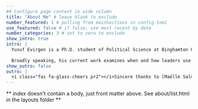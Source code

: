 ```yaml
---
## Configure page content in wide column
title: "About Me" # leave blank to exclude
number_featured: 1 # pulling from mainSections in config.toml
use_featured: false # if false, use most recent by date
number_categories: 3 # set to zero to exclude
show_intro: true
intro: |
  Yusuf Evirgen is a Ph.D. student of Political Science at Binghamton University, SUNY. He received his BA (degree) in Political Science at Işık University in 2016, and his MA in Political Science at the Social Sciences University of Ankara in 2021. His research topics include contentious politics, coups, human rights, and state repression.
  
  Broadly speaking, his current work examines when and how leaders use state apparatus to repress opposition in authoritarian countries. In this venture, he combines innovative quantitative methodologies with in-depth interviews and fieldwork. 
show_outro: false
outro: |
  <i class="fas fa-glass-cheers pr2"></i>Sincere thanks to [Maëlle Salmon](https://masalmon.eu/) for her help naming this Hugo theme!
---
```


** index doesn't contain a body, just front matter above.
See about/list.html in the layouts folder **